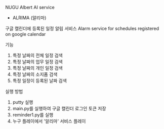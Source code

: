 NUGU Albert AI service
- ALRIMA (알리마)

구글 캘린더에 등록된 일정 알림 서비스
Alarm service for schedules registered on google calendar



기능
1. 특정 날짜의 전체 일정 검색
2. 특정 날짜의 업무 일정 검색
3. 특정 날짜의 개인 일정 검색
4. 특정 날짜의 소지품 검색
5. 특정 일정이 등록된 날짜 검색



실행 방법
1. putty 실행
2. main.py를 실행하여 구글 캘린더 로그인 토큰 저장
3. reminder1.py를 실행
4. 누구 플레이에서 '알리마' 서비스 플레이
